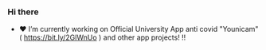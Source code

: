 ### Hi there 

- ❤️ I’m currently working on Official University App anti covid "Younicam" ( https://bit.ly/2GlWnUo ) and other app projects! !!

